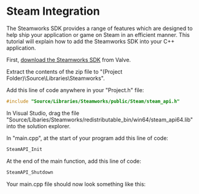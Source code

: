 # Steam Integration #
The Steamworks SDK provides a range of features which are designed to help ship your application or game on Steam in an efficient manner. This tutorial will explain how to add the Steamworks SDK into your C++ application.

First, [download the Steamworks SDK](https://partner.steamgames.com/doc/sdk) from Valve.

Extract the contents of the zip file to "(Project Folder)\Source\Libraries\Steamworks".

Add this line of code anywhere in your "Project.h" file:
```c++
#include "Source/Libraries/Steamworks/public/Steam/steam_api.h"
```
In Visual Studio, drag the file "Source/Libaries/Steamworks/redistributable_bin/win64/steam_api64.lib" into the solution explorer.

In "main.cpp", at the start of your program add this line of code:
```c++
SteamAPI_Init
```
At the end of the main function, add this line of code:
```c++
SteamAPI_Shutdown
```
Your main.cpp file should now look something like this:
